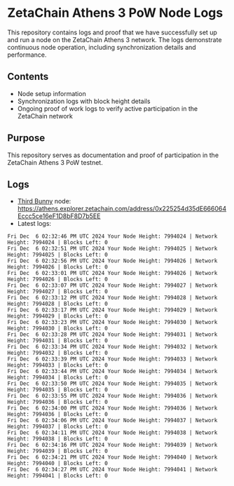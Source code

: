 # ZetaChain Athens 3 PoW Node Logs
This repository contains logs and proof that we have successfully set up and run a node on the ZetaChain Athens 3 network. The logs demonstrate continuous node operation, including synchronization details and performance.

## Contents
- Node setup information
- Synchronization logs with block height details
- Ongoing proof of work logs to verify active participation in the ZetaChain network

## Purpose
This repository serves as documentation and proof of participation in the ZetaChain Athens 3 PoW testnet.

## Logs

- [Third Bunny](https://thirdbunny.xyz/) node: https://athens.explorer.zetachain.com/address/0x225254d35dE666064Eccc5ce16eF1D8bF8D7b5EE
- Latest logs:
```
Fri Dec  6 02:32:46 PM UTC 2024 Your Node Height: 7994024 | Network Height: 7994024 | Blocks Left: 0
Fri Dec  6 02:32:51 PM UTC 2024 Your Node Height: 7994025 | Network Height: 7994025 | Blocks Left: 0
Fri Dec  6 02:32:56 PM UTC 2024 Your Node Height: 7994026 | Network Height: 7994026 | Blocks Left: 0
Fri Dec  6 02:33:01 PM UTC 2024 Your Node Height: 7994026 | Network Height: 7994026 | Blocks Left: 0
Fri Dec  6 02:33:07 PM UTC 2024 Your Node Height: 7994027 | Network Height: 7994027 | Blocks Left: 0
Fri Dec  6 02:33:12 PM UTC 2024 Your Node Height: 7994028 | Network Height: 7994028 | Blocks Left: 0
Fri Dec  6 02:33:17 PM UTC 2024 Your Node Height: 7994029 | Network Height: 7994029 | Blocks Left: 0
Fri Dec  6 02:33:23 PM UTC 2024 Your Node Height: 7994030 | Network Height: 7994030 | Blocks Left: 0
Fri Dec  6 02:33:28 PM UTC 2024 Your Node Height: 7994031 | Network Height: 7994031 | Blocks Left: 0
Fri Dec  6 02:33:34 PM UTC 2024 Your Node Height: 7994032 | Network Height: 7994032 | Blocks Left: 0
Fri Dec  6 02:33:39 PM UTC 2024 Your Node Height: 7994033 | Network Height: 7994033 | Blocks Left: 0
Fri Dec  6 02:33:44 PM UTC 2024 Your Node Height: 7994034 | Network Height: 7994034 | Blocks Left: 0
Fri Dec  6 02:33:50 PM UTC 2024 Your Node Height: 7994035 | Network Height: 7994035 | Blocks Left: 0
Fri Dec  6 02:33:55 PM UTC 2024 Your Node Height: 7994036 | Network Height: 7994036 | Blocks Left: 0
Fri Dec  6 02:34:00 PM UTC 2024 Your Node Height: 7994036 | Network Height: 7994036 | Blocks Left: 0
Fri Dec  6 02:34:06 PM UTC 2024 Your Node Height: 7994037 | Network Height: 7994037 | Blocks Left: 0
Fri Dec  6 02:34:11 PM UTC 2024 Your Node Height: 7994038 | Network Height: 7994038 | Blocks Left: 0
Fri Dec  6 02:34:16 PM UTC 2024 Your Node Height: 7994039 | Network Height: 7994039 | Blocks Left: 0
Fri Dec  6 02:34:21 PM UTC 2024 Your Node Height: 7994040 | Network Height: 7994040 | Blocks Left: 0
Fri Dec  6 02:34:27 PM UTC 2024 Your Node Height: 7994041 | Network Height: 7994041 | Blocks Left: 0
```
